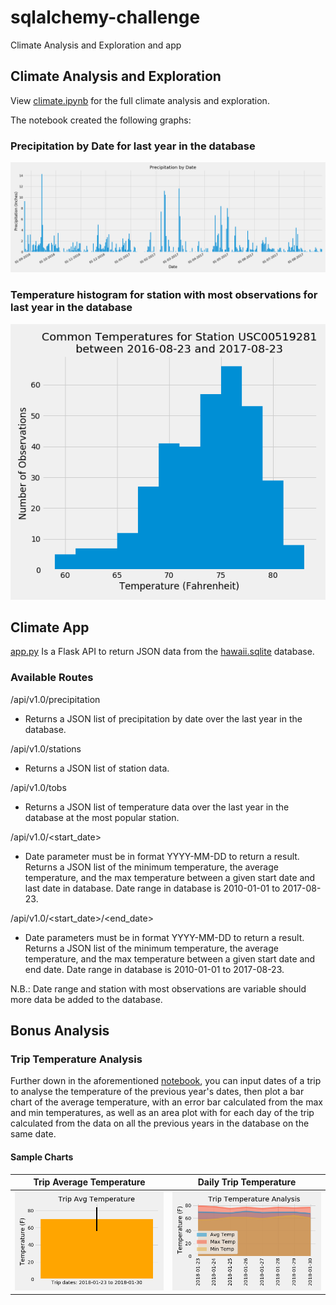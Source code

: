 # sqlalchemy-challenge
Climate Analysis and Exploration and app

## Climate Analysis and Exploration

View [climate.ipynb](climate.ipynb) for the full climate analysis and exploration.

The notebook created the following graphs:

### Precipitation by Date for last year in the database
![Precipitation by Date for last year in the database](images/precip_by_date.png)

### Temperature histogram for station with most observations for last year in the database
![Temperature histogram for station with most observations for last year in the database](images/temperature_histogram.png)

## Climate App

[app.py](app.py) Is a Flask API to return JSON data from the [hawaii.sqlite](Resources/hawaii.sqlite) database.

### Available Routes

/api/v1.0/precipitation
* Returns a JSON list of precipitation by date over the last year in the database.

/api/v1.0/stations
* Returns a JSON list of station data.

/api/v1.0/tobs
* Returns a JSON list of temperature data over the last year in the database at the most popular station.

/api/v1.0/<start_date>
* Date parameter must be in format YYYY-MM-DD to return a result. Returns a JSON list of the minimum temperature, the average temperature, and the max temperature between a given start date and last date in database. Date range in database is 2010-01-01 to 2017-08-23.

/api/v1.0/<start_date>/<end_date>
* Date parameters must be in format YYYY-MM-DD to return a result. Returns a JSON list of the minimum temperature, the average temperature, and the max temperature between a given start date and end date. Date range in database is 2010-01-01 to 2017-08-23.

N.B.: Date range and station with most observations are variable should more data be added to the database.

## Bonus Analysis

### Trip Temperature Analysis

Further down in the aforementioned [notebook](climate.ipynb), you can input dates of a trip to analyse the temperature of the previous year's dates, then plot a bar chart of the average temperature, with an error bar calculated from the max and min temperatures, as well as an area plot with for each day of the trip calculated from the data on all the previous years in the database on the same date.

#### Sample Charts

| Trip Average Temperature | Daily Trip Temperature |
|--------------------------|------------------------|
| ![Trip Avg Temperature Example](images/trip_avg_temp.png) | ![Daily Trip Temperature Example](images/daily_trip_temps.png) |

